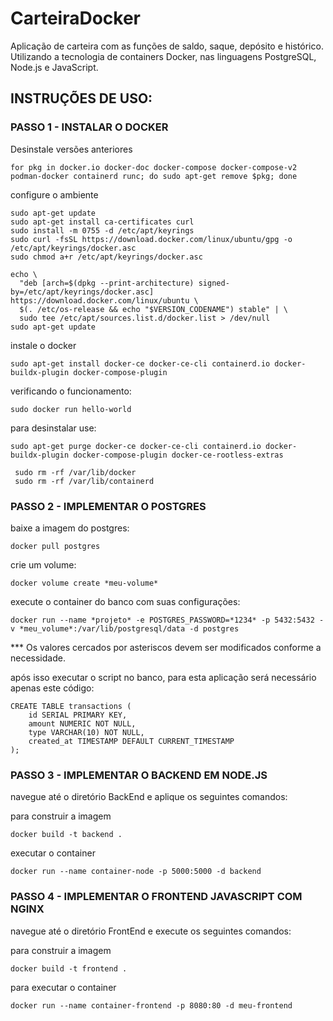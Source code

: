 # CarteiraDocker

Aplicação de carteira com as funções de saldo, saque, depósito e histórico. Utilizando a tecnologia de containers Docker, nas linguagens PostgreSQL, Node.js e JavaScript.


## INSTRUÇÕES DE USO:

### PASSO 1 - INSTALAR O DOCKER

Desinstale versões anteriores

``` 
for pkg in docker.io docker-doc docker-compose docker-compose-v2 podman-docker containerd runc; do sudo apt-get remove $pkg; done
 ```

configure o ambiente

```
sudo apt-get update
sudo apt-get install ca-certificates curl
sudo install -m 0755 -d /etc/apt/keyrings
sudo curl -fsSL https://download.docker.com/linux/ubuntu/gpg -o /etc/apt/keyrings/docker.asc
sudo chmod a+r /etc/apt/keyrings/docker.asc
```

```
echo \
  "deb [arch=$(dpkg --print-architecture) signed-by=/etc/apt/keyrings/docker.asc] https://download.docker.com/linux/ubuntu \
  $(. /etc/os-release && echo "$VERSION_CODENAME") stable" | \
  sudo tee /etc/apt/sources.list.d/docker.list > /dev/null
sudo apt-get update
```

instale o docker

``` 
sudo apt-get install docker-ce docker-ce-cli containerd.io docker-buildx-plugin docker-compose-plugin
``` 

verificando o funcionamento:

``` 
sudo docker run hello-world
```

para desinstalar use:

```
sudo apt-get purge docker-ce docker-ce-cli containerd.io docker-buildx-plugin docker-compose-plugin docker-ce-rootless-extras 
```

```
 sudo rm -rf /var/lib/docker
 sudo rm -rf /var/lib/containerd 
```

### PASSO 2 - IMPLEMENTAR O POSTGRES

baixe a imagem do postgres:

```
docker pull postgres
```

crie um volume:

```
docker volume create *meu-volume*
```

execute o container do banco com suas configurações:

``` 
docker run --name *projeto* -e POSTGRES_PASSWORD=*1234* -p 5432:5432 -v *meu_volume*:/var/lib/postgresql/data -d postgres
```

*** Os valores cercados por asteriscos devem ser modificados conforme a necessidade.

após isso executar o script no banco, para esta aplicação será necessário apenas este código:

```
CREATE TABLE transactions (
    id SERIAL PRIMARY KEY,
    amount NUMERIC NOT NULL,
    type VARCHAR(10) NOT NULL,
    created_at TIMESTAMP DEFAULT CURRENT_TIMESTAMP
); 
```

### PASSO 3 - IMPLEMENTAR O BACKEND EM NODE.JS

navegue até o diretório BackEnd e aplique os seguintes comandos:

para construir a imagem

``` 
docker build -t backend .
```

executar o container
```
docker run --name container-node -p 5000:5000 -d backend
```

### PASSO 4 - IMPLEMENTAR O FRONTEND JAVASCRIPT COM NGINX

navegue até o diretório FrontEnd e execute os seguintes comandos:

para construir a imagem

``` 
docker build -t frontend .
```

para executar o container

``` 
docker run --name container-frontend -p 8080:80 -d meu-frontend
```
